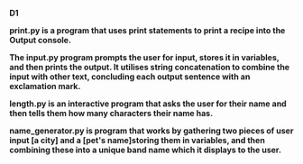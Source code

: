 **D1** 

**print.py is a program that uses print statements to print a recipe into the Output console.**

**The input.py program prompts the user for input, stores it in variables, and then prints the output. It utilises string concatenation to combine the input with other text, concluding each output sentence with an exclamation mark.**

**length.py is an  interactive program that asks the user for their name and then tells them how many characters their name has.**

**name_generator.py is program that works by gathering two pieces of user input [a city] and a [pet's name]storing them in variables, and then combining these into a unique band name which it displays to the user.**
